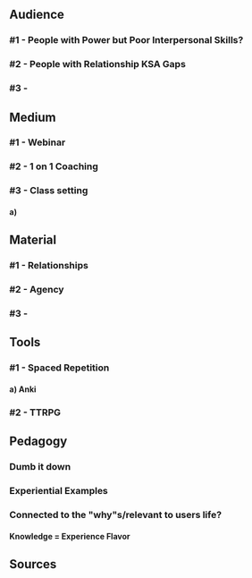 
## Audience

### #1 - People with Power but Poor Interpersonal Skills?

### #2 - People with Relationship KSA Gaps

### #3 - 

## Medium

### #1 - Webinar

### #2 - 1 on 1 Coaching

### #3 - Class setting

#### a) 
## Material

### #1 - Relationships

### #2 - Agency

### #3 - 

## Tools

### #1 - Spaced Repetition

#### a) Anki

### #2 - TTRPG 

## Pedagogy

### Dumb it down

### Experiential Examples

### Connected to the "why"s/relevant to users life?

#### Knowledge = Experience Flavor

## Sources 

